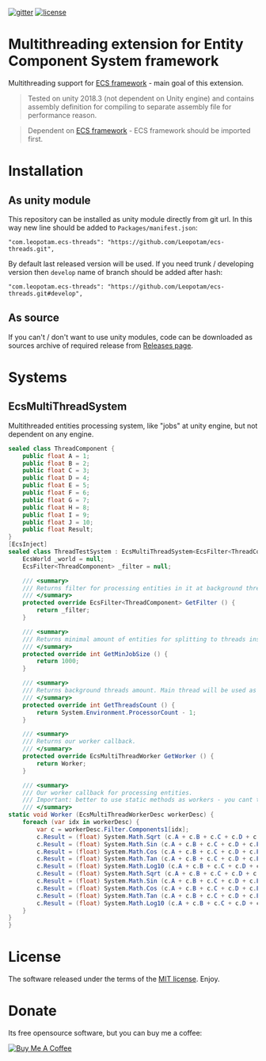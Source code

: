 [![gitter](https://img.shields.io/gitter/room/leopotam/ecs.svg)](https://gitter.im/leopotam/ecs)
[![license](https://img.shields.io/github/license/Leopotam/ecs-threads.svg)](https://github.com/Leopotam/ecs-threads/blob/develop/LICENSE)
# Multithreading extension for Entity Component System framework
Multithreading support for [ECS framework](https://github.com/Leopotam/ecs) - main goal of this extension.

> Tested on unity 2018.3 (not dependent on Unity engine) and contains assembly definition for compiling to separate assembly file for performance reason.

> Dependent on [ECS framework](https://github.com/Leopotam/ecs) - ECS framework should be imported first.

# Installation

## As unity module
This repository can be installed as unity module directly from git url. In this way new line should be added to `Packages/manifest.json`:
```
"com.leopotam.ecs-threads": "https://github.com/Leopotam/ecs-threads.git",
```
By default last released version will be used. If you need trunk / developing version then `develop` name of branch should be added after hash:
```
"com.leopotam.ecs-threads": "https://github.com/Leopotam/ecs-threads.git#develop",
```

## As source
If you can't / don't want to use unity modules, code can be downloaded as sources archive of required release from [Releases page](`https://github.com/Leopotam/ecs-threads/releases`).

# Systems

## EcsMultiThreadSystem
Multithreaded entities processing system, like "jobs" at unity engine, but not dependent on any engine.
```csharp
sealed class ThreadComponent {
    public float A = 1;
    public float B = 2;
    public float C = 3;
    public float D = 4;
    public float E = 5;
    public float F = 6;
    public float G = 7;
    public float H = 8;
    public float I = 9;
    public float J = 10;
    public float Result;
}
[EcsInject]
sealed class ThreadTestSystem : EcsMultiThreadSystem<EcsFilter<ThreadComponent>> {
    EcsWorld _world = null;
    EcsFilter<ThreadComponent> _filter = null;

    /// <summary>
    /// Returns filter for processing entities in it at background threads.
    /// </summary>
    protected override EcsFilter<ThreadComponent> GetFilter () {
        return _filter;
    }

    /// <summary>
    /// Returns minimal amount of entities for splitting to threads instead processing in one.
    /// </summary>
    protected override int GetMinJobSize () {
        return 1000;
    }

    /// <summary>
    /// Returns background threads amount. Main thread will be used as additional worker (+1 thread).
    /// </summary>
    protected override int GetThreadsCount () {
        return System.Environment.ProcessorCount - 1;
    }

    /// <summary>
    /// Returns our worker callback.
    /// </summary>
    protected override EcsMultiThreadWorker GetWorker () {
        return Worker;
    }

    /// <summary>
    /// Our worker callback for processing entities.
    /// Important: better to use static methods as workers - you cant touch any instance data without additional sync.
    /// </summary>
static void Worker (EcsMultiThreadWorkerDesc workerDesc) {
    foreach (var idx in workerDesc) {
        var c = workerDesc.Filter.Components1[idx];
        c.Result = (float) System.Math.Sqrt (c.A + c.B + c.C + c.D + c.E + c.F + c.G + c.H + c.I + c.J);
        c.Result = (float) System.Math.Sin (c.A + c.B + c.C + c.D + c.E + c.F + c.G + c.H + c.I + c.J);
        c.Result = (float) System.Math.Cos (c.A + c.B + c.C + c.D + c.E + c.F + c.G + c.H + c.I + c.J);
        c.Result = (float) System.Math.Tan (c.A + c.B + c.C + c.D + c.E + c.F + c.G + c.H + c.I + c.J);
        c.Result = (float) System.Math.Log10 (c.A + c.B + c.C + c.D + c.E + c.F + c.G + c.H + c.I + c.J);
        c.Result = (float) System.Math.Sqrt (c.A + c.B + c.C + c.D + c.E + c.F + c.G + c.H + c.I + c.J);
        c.Result = (float) System.Math.Sin (c.A + c.B + c.C + c.D + c.E + c.F + c.G + c.H + c.I + c.J);
        c.Result = (float) System.Math.Cos (c.A + c.B + c.C + c.D + c.E + c.F + c.G + c.H + c.I + c.J);
        c.Result = (float) System.Math.Tan (c.A + c.B + c.C + c.D + c.E + c.F + c.G + c.H + c.I + c.J);
        c.Result = (float) System.Math.Log10 (c.A + c.B + c.C + c.D + c.E + c.F + c.G + c.H + c.I + c.J);
    }
}
}
```

# License
The software released under the terms of the [MIT license](./LICENSE). Enjoy.

# Donate
Its free opensource software, but you can buy me a coffee:

<a href="https://www.buymeacoffee.com/leopotam" target="_blank"><img src="https://www.buymeacoffee.com/assets/img/custom_images/yellow_img.png" alt="Buy Me A Coffee" style="height: auto !important;width: auto !important;" ></a>